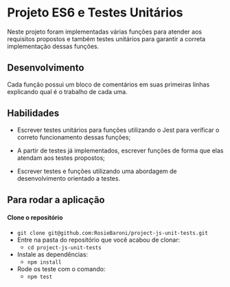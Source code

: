 # Projeto ES6 e Testes Unitários

Neste projeto foram implementadas várias funções para atender aos requisitos propostos e também testes unitários para garantir a correta implementação dessas funções.

## Desenvolvimento

Cada função possui um bloco de comentários em suas primeiras linhas explicando qual é o trabalho de cada uma.

## Habilidades

- Escrever testes unitários para funções utilizando o Jest para verificar o correto funcionamento dessas funções;

- A partir de testes já implementados, escrever funções de forma que elas atendam aos testes propostos;

- Escrever testes e funções utilizando uma abordagem de desenvolvimento orientado a testes.

## Para rodar a aplicação

#### Clone o repositório

- `git clone git@github.com:RosieBaroni/project-js-unit-tests.git`
- Entre na pasta do repositório que você acabou de clonar:
  - `cd project-js-unit-tests`
- Instale as dependências:
  - `npm install`
- Rode os teste com o comando:
  - `npm test` 
